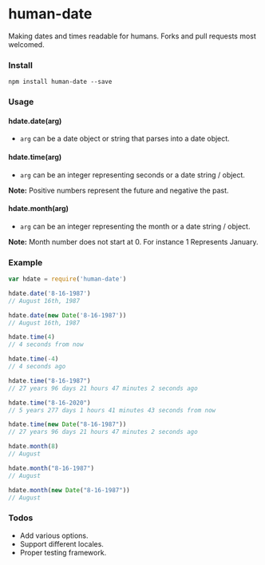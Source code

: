 # human-date

Making dates and times readable for humans. Forks and pull requests most welcomed.

### Install
```shell
npm install human-date --save
```

### Usage

#### hdate.date(arg)

- `arg` can be a date object or string that parses into a date object.

#### hdate.time(arg)

- `arg` can be an integer representing seconds or a date string / object. 

__Note:__ Positive numbers represent the future and negative the past.

#### hdate.month(arg)

- `arg` can be an integer representing the month or a date string / object.

__Note:__ Month number does not start at 0. For instance 1 Represents January.

### Example

```js
var hdate = require('human-date')

hdate.date('8-16-1987')
// August 16th, 1987

hdate.date(new Date('8-16-1987'))
// August 16th, 1987

hdate.time(4)
// 4 seconds from now

hdate.time(-4)
// 4 seconds ago

hdate.time("8-16-1987")
// 27 years 96 days 21 hours 47 minutes 2 seconds ago

hdate.time("8-16-2020")
// 5 years 277 days 1 hours 41 minutes 43 seconds from now

hdate.time(new Date("8-16-1987"))
// 27 years 96 days 21 hours 47 minutes 2 seconds ago

hdate.month(8)
// August

hdate.month("8-16-1987")
// August

hdate.month(new Date("8-16-1987"))
// August
```

### Todos

- Add various options.
- Support different locales.
- Proper testing framework.
